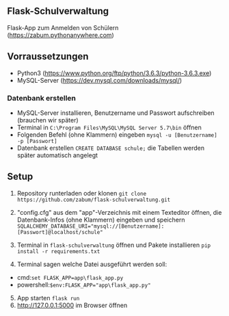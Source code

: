 ## Flask-Schulverwaltung

Flask-App zum Anmelden von Schülern (https://zabum.pythonanywhere.com)

## Vorraussetzungen

- Python3 (https://www.python.org/ftp/python/3.6.3/python-3.6.3.exe)
- MySQL-Server (https://dev.mysql.com/downloads/mysql/)

### Datenbank erstellen

- MySQL-Server installieren, Benutzername und Passwort aufschreiben (brauchen wir später)
- Terminal in ```C:\Program Files\MySQL\MySQL Server 5.7\bin``` öffnen
- Folgenden Befehl (ohne Klammern) eingeben ```mysql -u [Benutzername] -p [Passwort]```
- Datenbank erstellen ```CREATE DATABASE schule;``` die Tabellen werden später automatisch angelegt

## Setup

1. Repository runterladen oder klonen ```git clone https://github.com/zabum/flask-schulverwaltung.git```

2. "config.cfg" aus dem "app"-Verzeichnis mit einem Texteditor öffnen, die Datenbank-Infos (ohne Klammern) eingeben und speichern
```SQLALCHEMY_DATABASE_URI="mysql://[Benutzername]:[Passwort]@localhost/schule"```

3. Terminal in ```flask-schulverwaltung``` öffnen und Pakete installieren ```pip install -r requirements.txt```

4. Terminal sagen welche Datei ausgeführt werden soll:
- cmd:```set FLASK_APP=app\flask_app.py```
- powershell:```$env:FLASK_APP="app\flask_app.py"```

5. App starten ```flask run```
6. http://127.0.0.1:5000  im Browser öffnen
